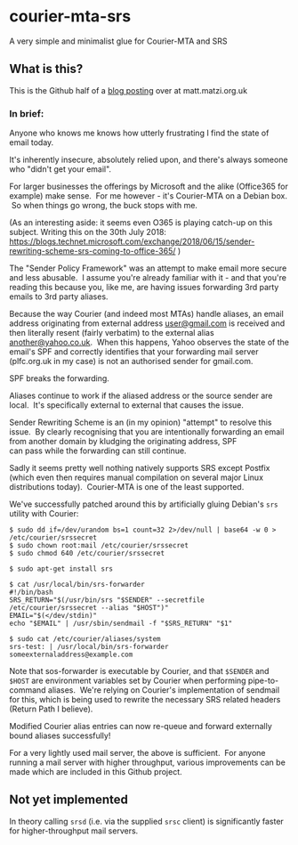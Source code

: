 # courier-mta-srs
A very simple and minimalist glue for Courier-MTA and SRS

## What is this?
This is the Github half of a [blog posting](http://matt.matzi.org.uk/2018/07/30/forwarding-external-mail-to-external-addresses-spf-srs-dkim-and-courier-mta/) over at matt.matzi.org.uk

### In brief:
Anyone who knows me knows how utterly frustrating I find the state of email today.

It's inherently insecure, absolutely relied upon, and there's always someone who "didn't get your email".

For larger businesses the offerings by Microsoft and the alike (Office365 for example) make sense.  For me however - it's Courier-MTA on a Debian box.  So when things go wrong, the buck stops with me.

(As an interesting aside: it seems even O365 is playing catch-up on this subject.  Writing this on the 30th July 2018: https://blogs.technet.microsoft.com/exchange/2018/06/15/sender-rewriting-scheme-srs-coming-to-office-365/ )

The "Sender Policy Framework" was an attempt to make email more secure and less abusable.  I assume you're already familiar with it - and that you're reading this because you, like me, are having issues forwarding 3rd party emails to 3rd party aliases.

Because the way Courier (and indeed most MTAs) handle aliases, an email address originating from external address user@gmail.com is received and then literally resent (fairly verbatim) to the external alias another@yahoo.co.uk.  When this happens, Yahoo observes the state of the email's SPF and correctly identifies that your forwarding mail server (plfc.org.uk in my case) is not an authorised sender for gmail.com.

SPF breaks the forwarding.

Aliases continue to work if the aliased address or the source sender are local.  It's specifically external to external that causes the issue.

Sender Rewriting Scheme is an (in my opinion) "attempt" to resolve this issue.  By clearly recognising that you are intentionally forwarding an email from another domain by kludging the originating address, SPF can pass while the forwarding can still continue.

Sadly it seems pretty well nothing natively supports SRS except Postfix (which even then requires manual compilation on several major Linux distributions today).  Courier-MTA is one of the least supported.

We've successfully patched around this by artificially gluing Debian's `srs` utility with Courier:

```
$ sudo dd if=/dev/urandom bs=1 count=32 2>/dev/null | base64 -w 0 > /etc/courier/srssecret
$ sudo chown root:mail /etc/courier/srssecret
$ sudo chmod 640 /etc/courier/srssecret

$ sudo apt-get install srs

$ cat /usr/local/bin/srs-forwarder 
#!/bin/bash
SRS_RETURN="$(/usr/bin/srs "$SENDER" --secretfile /etc/courier/srssecret --alias "$HOST")"
EMAIL="$(</dev/stdin)"
echo "$EMAIL" | /usr/sbin/sendmail -f "$SRS_RETURN" "$1"

$ sudo cat /etc/courier/aliases/system
srs-test: | /usr/local/bin/srs-forwarder someexternaladdress@example.com
```

Note that sos-forwarder is executable by Courier, and that `$SENDER` and `$HOST` are environment variables set by Courier when performing pipe-to-command aliases.  We're relying on Courier's implementation of sendmail for this, which is being used to rewrite the necessary SRS related headers (Return Path I believe).

Modified Courier alias entries can now re-queue and forward externally bound aliases successfully!

For a very lightly used mail server, the above is sufficient.  For anyone running a mail server with higher throughput, various improvements can be made which are included in this Github project.

## Not yet implemented
In theory calling `srsd` (i.e. via the supplied `srsc` client) is significantly faster for higher-throughput mail servers.
